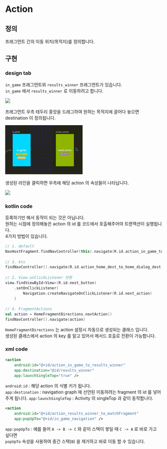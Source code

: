 # Action

## 정의
프래그먼트 간의 이동 위치(목적지)를 정의합니다.

## 구현
### design tab
`in_game` 프래그먼트와 `results_winner` 프래그먼트가 있습니다.  
`in_game` 에서 `results_winner` 로 이동하려고 합니다.

![](img/action-from-in-game-to-results-winner.png)

프래그먼트 우측 테두리 중앙을 드래그하여 원하는 목적지에 끌어다 놓으면 destination 이 정의됩니다.

![](img/action-from-in-game-to-results-winner_2.gif)

생성된 라인을 클릭하면 우측에 해당 action 의 속성들이 나타납니다.

![](img/action-destination-attribute.png)

### kotlin code

등록하기만 해서 동작이 되는 것은 아닙니다.  
원하는 시점에 정의해놓은 action 의 id 를 코드에서 호출해주어야 트랜잭션이 실행됩니다.  
4가지 방법이 있습니다.

```kotlin
// 1. default
NavHostFragment.findNavController(this).navigate(R.id.action_in_game_to_results_winner)

// 3. ktx    
findNavController().navigate(R.id.action_home_dest_to_home_dialog_dest)

// 2. View.onClickListener 반환
view.findViewById<View>(R.id.next_button)
    .setOnClickListener(
        Navigation.createNavigateOnClickListener(R.id.next_action)
    )

// 4. FragmentActions
val action = HomeFragmentDirections.nextAction()
findNavController().navigate(action)
```

`HomeFragmentDirections` 는 action 설정시 자동으로 생성되는 클래스 입니다.  
생성된 클래스에서 action 의 key 를 알고 있어서 메서드 호출로 전환이 가능합니다.

### xml code

```xml
<action
    android:id="@+id/action_in_game_to_results_winner"
    app:destination="@id/results_winner" 
    app:launchSingleTop="true" />
```

`android:id` : 해당 action 의 식별 키가 됩니다.  
`app:destination` : navigation graph 에 선언된 이동하려는 fragment 의 id 를 넣어주게 됩니다.
`app:launchSingleTop` : Activity 의 singleTop 과 같이 동작합니다.

```xml
<action
    android:id="@+id/action_results_winner_to_matchFragment"
    app:popUpTo="@+id/in_game_navigation" />  
```

`app:popUpTo` : 예를 들어 `A -> B -> C` 와 같이 스택이 쌓일 때 `C -> A` 로 바로 가고 싶다면   
                `popUpTo` 속성을 사용하여 중간 스택(`B`) 을 제거하고 바로 이동 할 수 있습니다.




